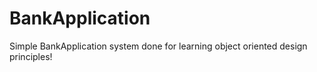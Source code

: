 # BankApplication

Simple BankApplication system done for learning object oriented design principles!
